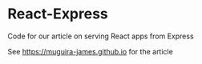 # React-Express
Code for our article on serving React apps from Express

See https://muguira-james.github.io for the article
 
